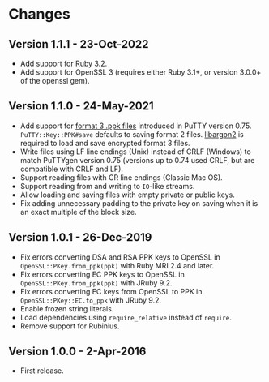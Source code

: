 # Changes #

## Version 1.1.1 - 23-Oct-2022 ##

* Add support for Ruby 3.2.
* Add support for OpenSSL 3 (requires either Ruby 3.1+, or version 3.0.0+ of the
  openssl gem).


## Version 1.1.0 - 24-May-2021 ##

* Add support for [format 3 .ppk files](https://www.chiark.greenend.org.uk/~sgtatham/putty/wishlist/ppk3.html)
  introduced in PuTTY version 0.75. `PuTTY::Key::PPK#save` defaults to saving
  format 2 files. [libargon2](https://github.com/P-H-C/phc-winner-argon2) is
  required to load and save encrypted format 3 files.
* Write files using LF line endings (Unix) instead of CRLF (Windows) to match
  PuTTYgen version 0.75 (versions up to 0.74 used CRLF, but are compatible with
  CRLF and LF).
* Support reading files with CR line endings (Classic Mac OS).
* Support reading from and writing to `IO`-like streams.
* Allow loading and saving files with empty private or public keys.
* Fix adding unnecessary padding to the private key on saving when it is an
  exact multiple of the block size.


## Version 1.0.1 - 26-Dec-2019 ##

* Fix errors converting DSA and RSA PPK keys to OpenSSL in
  `OpenSSL::PKey.from_ppk(ppk)` with Ruby MRI 2.4 and later.
* Fix errors converting EC PPK keys to OpenSSL in
  `OpenSSL::PKey.from_ppk(ppk)` with JRuby 9.2.
* Fix errors converting EC keys from OpenSSL to PPK in
  `OpenSSL::PKey::EC.to_ppk` with JRuby 9.2.
* Enable frozen string literals.
* Load dependencies using `require_relative` instead of `require`.
* Remove support for Rubinius.


## Version 1.0.0 - 2-Apr-2016 ##

* First release.
